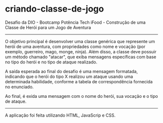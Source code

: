 # criando-classe-de-jogo
Desafio da DIO - Bootcamp Potência Tech iFood - Construção de uma Classe de Herói para um Jogo de Aventura
___

 O objetivo principal é desenvolver uma classe genérica que represente um herói de uma aventura, com propriedades como nome e vocação (por exemplo, guerreiro, mago, monge, ninja). Além disso, a classe deve possuir um método chamado "atacar", que exiba mensagens específicas com base no tipo do herói e no tipo de ataque realizado.

A saída esperada ao final do desafio é uma mensagem formatada, indicando que o herói do tipo X realizou um ataque usando uma determinada habilidade, conforme a tabela de correspondência fornecida no enunciado.

Ao final, é exida uma mensagem com o nome do herói, sua vocação e o tipo de ataque.

_____

A aplicação foi feita utilizando HTML, JavaScrip e CSS.